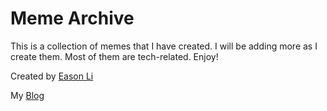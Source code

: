 # Meme Archive

This is a collection of memes that I have created. I will be adding more as I create them. Most of them are tech-related. Enjoy!

Created by [Eason Li](https://eason.cloud)

My [Blog](https://blog.eason.fr.to)
